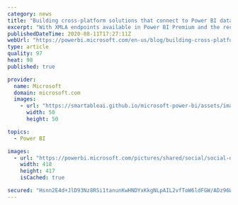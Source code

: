 ```yaml
---
category: news
title: "Building cross-platform solutions that connect to Power BI datasets"
excerpt: "With XMLA endpoints available in Power BI Premium and the recent release of .NET Core versions of the Analysis Services client libraries (ADOMD.NET and AMO) in public preview, you can start building modern cross-platform Power BI solutions across Windows, Linux, and macOS, and cloud-oriented environments."
publishedDateTime: 2020-08-11T17:27:11Z
webUrl: "https://powerbi.microsoft.com/en-us/blog/building-cross-platform-solutions-that-connect-to-power-bi-datasets/"
type: article
quality: 97
heat: 98
published: true

provider:
  name: Microsoft
  domain: microsoft.com
  images:
    - url: "https://smartableai.github.io/microsoft-power-bi/assets/images/organizations/microsoft.com-50x50.jpg"
      width: 50
      height: 50

topics:
  - Power BI

images:
  - url: "https://powerbi.microsoft.com/pictures/shared/social/social-default-image.png"
    width: 418
    height: 417
    isCached: true

secured: "Hsnn2E4d+JlD93Nz8RSi1tanunKwHNDYxKkgNLpAIL2vfToW6ldFGW/ADz96WHXlOjewZvfPk8UoMUgkBH2x5haCYVAQGtbCFA+GGbDlUhxty2OSxkUS26T7K+3IkTzZ3alUZGbwkS+ly7nKl1zu3Gm/yTdHlVYQSrUwOM4d8J8JIK7p5m3NLPANptS8aEAD9WtEgfq1fNnFpTsbeUzS5bg64J05RSELfZA+48xE4CgXhurJBsIRXlW5/1RAdo6JeSkkBiL0+W+CJydnLVo0TnaoRRD+gioIMARSCfnOqejc4ObkyrInvFdBFEd9ssccJfWO9yU+qp3DGfhfEAi/BA==;8WCkNoTXAIVIfX3AfL/Jzw=="
---
```


